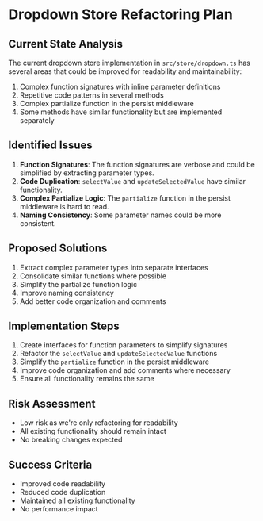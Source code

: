 # Dropdown Store Refactoring Plan

## Current State Analysis

The current dropdown store implementation in `src/store/dropdown.ts` has several areas that could be improved for readability and maintainability:

1. Complex function signatures with inline parameter definitions
2. Repetitive code patterns in several methods
3. Complex partialize function in the persist middleware
4. Some methods have similar functionality but are implemented separately

## Identified Issues

1. **Function Signatures**: The function signatures are verbose and could be simplified by extracting parameter types.
2. **Code Duplication**: `selectValue` and `updateSelectedValue` have similar functionality.
3. **Complex Partialize Logic**: The `partialize` function in the persist middleware is hard to read.
4. **Naming Consistency**: Some parameter names could be more consistent.

## Proposed Solutions

1. Extract complex parameter types into separate interfaces
2. Consolidate similar functions where possible
3. Simplify the partialize function logic
4. Improve naming consistency
5. Add better code organization and comments

## Implementation Steps

1. Create interfaces for function parameters to simplify signatures
2. Refactor the `selectValue` and `updateSelectedValue` functions
3. Simplify the `partialize` function in the persist middleware
4. Improve code organization and add comments where necessary
5. Ensure all functionality remains the same

## Risk Assessment

- Low risk as we're only refactoring for readability
- All existing functionality should remain intact
- No breaking changes expected

## Success Criteria

- Improved code readability
- Reduced code duplication
- Maintained all existing functionality
- No performance impact